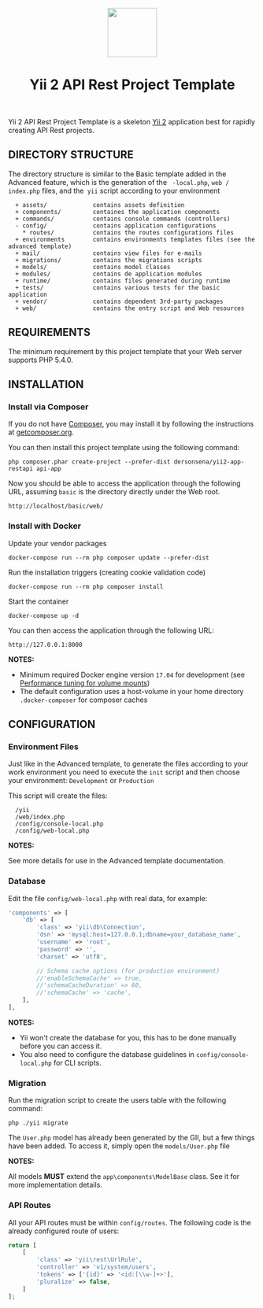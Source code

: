 <p align="center">
    <a href="https://github.com/yiisoft" target="_blank">
        <img src="https://avatars0.githubusercontent.com/u/993323" height="100px">
    </a>
    <h1 align="center">Yii 2 API Rest Project Template</h1>
    <br>
</p>

Yii 2 API Rest Project Template is a skeleton [Yii 2](http://www.yiiframework.com/) application best for
rapidly creating API Rest projects.

DIRECTORY STRUCTURE
-------------------

The directory structure is similar to the Basic template added in the Advanced feature, which is the generation of the `` -local.php``, `web / index.php` files, and the` yii` script according to your environment

      + assets/             contains assets definition
      + components/         containes the application components
      + commands/           contains console commands (controllers)
      - config/             contains application configurations
        * routes/           contains the routes configurations files
      + environments        contains environments templates files (see the advanced template)
      + mail/               contains view files for e-mails
      + migrations/         contains the migrations scripts
      + models/             contains model classes
      + modules/            contains de application modules
      + runtime/            contains files generated during runtime
      + tests/              contains various tests for the basic application
      + vendor/             contains dependent 3rd-party packages
      + web/                contains the entry script and Web resources


REQUIREMENTS
------------

The minimum requirement by this project template that your Web server supports PHP 5.4.0.


INSTALLATION
------------

### Install via Composer

If you do not have [Composer](http://getcomposer.org/), you may install it by following the instructions
at [getcomposer.org](http://getcomposer.org/doc/00-intro.md#installation-nix).

You can then install this project template using the following command:

~~~
php composer.phar create-project --prefer-dist dersonsena/yii2-app-restapi api-app
~~~

Now you should be able to access the application through the following URL, assuming `basic` is the directory
directly under the Web root.

~~~
http://localhost/basic/web/
~~~

### Install with Docker

Update your vendor packages

    docker-compose run --rm php composer update --prefer-dist
    
Run the installation triggers (creating cookie validation code)

    docker-compose run --rm php composer install    
    
Start the container

    docker-compose up -d
    
You can then access the application through the following URL:

    http://127.0.0.1:8000

**NOTES:** 
- Minimum required Docker engine version `17.04` for development (see [Performance tuning for volume mounts](https://docs.docker.com/docker-for-mac/osxfs-caching/))
- The default configuration uses a host-volume in your home directory `.docker-composer` for composer caches


CONFIGURATION
-------------

### Environment Files

Just like in the Advanced template, to generate the files according to your work environment you need to execute the `init` script and then choose your environment: `Development` or `Production`

This script will create the files:

      /yii
      /web/index.php
      /config/console-local.php
      /config/web-local.php
      
**NOTES:**

See more details for use in the Advanced template documentation.

### Database

Edit the file `config/web-local.php` with real data, for example:

```php
'components' => [
    'db' => [
        'class' => 'yii\db\Connection',
        'dsn' => 'mysql:host=127.0.0.1;dbname=your_database_name',
        'username' => 'root',
        'password' => '',
        'charset' => 'utf8',

        // Schema cache options (for production environment)
        //'enableSchemaCache' => true,
        //'schemaCacheDuration' => 60,
        //'schemaCache' => 'cache',
    ],
],
```

**NOTES:**
- Yii won't create the database for you, this has to be done manually before you can access it.
- You also need to configure the database guidelines in `config/console-local.php` for CLI scripts.

### Migration

Run the migration script to create the users table with the following command:

`php ./yii migrate`

The `User.php` model has already been generated by the GII, but a few things have been added. To access it, simply open the `models/User.php` file

**NOTES:**

All models **MUST** extend the `app\components\ModelBase` class. See it for more implementation details.

### API Routes

All your API routes must be within `config/routes`. The following code is the already configured route of users:

```php
return [
    [
        'class' => 'yii\rest\UrlRule',
        'controller' => 'v1/system/users',
        'tokens' => ['{id}' => '<id:[\\w-]+>'],
        'pluralize' => false,
    ]
];
```